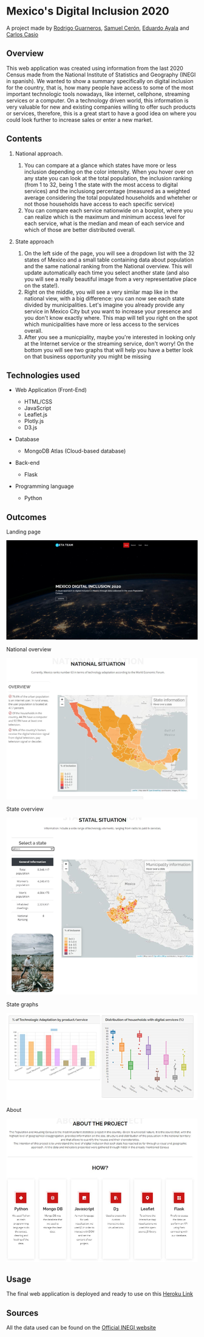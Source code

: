 # Mexico's Digital Inclusion 2020
A project made by [Rodrigo Guarneros](https://github.com/RodGuarneros), [Samuel Cerón](https://github.com/samuelceron), [Eduardo Ayala](https://github.com/ayalaeduardo95) and [Carlos Casio](https://github.com/Casio04)

## Overview
This web application was created using information from the last 2020 Census made from the National Institute of Statistics and Geography (INEGI in spanish). We wanted to show a summary specifically on digital inclusion for the country, that is, how many people have access to some of the most important technologic tools nowadays, like internet, cellphone, streaming services or a computer. On a technology driven world, this information is very valuable for new and existing companies willing to offer such products or services, therefore, this is a great start to have a good idea on where you could look further to increase sales or enter a new market.

## Contents
1. National approach. 
   1. You can compare at a glance which states have more or less inclusion depending on the color intensity. When you hover over on any state you can look at the total population, the inclusion ranking (from 1 to 32, being 1 the state with the most access to digital services) and the inclusiong percentage (measured as a weighted average considering the total populated households and wheteher or not those households have access to each specific service)
   2. You can compare each service nationwide on a boxplot, where you can realize which is the maximum and minimum access level for each service, what is the median and mean of each service and which of those are better distributed overall. 

2. State approach
   1. On the left side of the page, you will see a dropdown list with the 32 states of Mexico and a small table containing data about population and the same national ranking from the National overview. This will update automatically each time you select another state (and also you will see a really beautiful image from a very representative place on the state!).
   2. Right on the middle, you will see a very similar map like in the national view, with a big difference: you can now see each state divided by municipalities. Let's imagine you already provide any service in Mexico City but you want to increase your presence and you don't know exactly where. This map will tell you right on the spot which municipalities have more or less access to the services overall.
   3. After you see a municpiality, maybe you're interested in looking only at the Internet service or the streaming service, don't worry! On the bottom you will see two graphs that will help you have a better look on that business opportunity you might be missing

## Technologies used
* Web Application (Front-End)
  * HTML/CSS
  * JavaScript
  * Leaflet.js
  * Plotly.js
  * D3.js

* Database
  * MongoDB Atlas (Cloud-based database)

* Back-end
  * Flask

* Programming language
  * Python

## Outcomes
Landing page

![Landing](/static/images/landing.JPG)

National overview

![National](/static/images/National-pt1.JPG)

State overview

![StatePt1](/static/images/state-pt1.JPG)

State graphs

![stategraphs](/static/images/state-pt2.JPG)

About

![About](/static/images/About.JPG)

## Usage
The final web application is deployed and ready to use on this [Heroku Link](https://censoinegi.herokuapp.com/index.html)

## Sources
All the data used can be found on the [Official INEGI website](https://www.inegi.org.mx/programas/ccpv/2020/#:~:text=El%20Censo%20de%20Poblaci%C3%B3n%20y,viviendas%20para%20obtener%20informaci%C3%B3n%20sobre)
